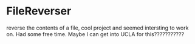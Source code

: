# FileReverser
reverse the contents of a file, cool project and seemed intersting to work on. Had some free time. Maybe I can get into UCLA for this???????????
